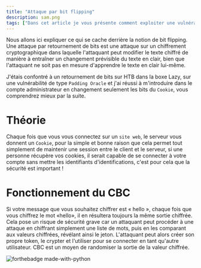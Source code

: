 ```yaml
---
title: "Attaque par bit flipping"
description: sam.png
tags: ["Dans cet article je vous présente comment exploiter une vulnérabilité pour bypass le système NX avec la technique de la retourne à la libc."]
---
```


Nous allons ici expliquer ce qui se cache derrière la notion de bit flipping. Une attaque par retournement de bits est une attaque sur un chiffrement cryptographique dans laquelle l'attaquant peut modifier le texte chiffré de manière à entraîner un changement prévisible du texte en clair, bien que l'attaquant ne soit pas en mesure d'apprendre le texte en clair lui-même.

J'étais confontré à un retournement de bits sur HTB dans la boxe Lazy, sur une vulnérabilité de type `Padding Oracle` et j'ai réussi à m'introduire dans le compte administrateur en changement seulement les bits du `Cookie`, vous comprendrez mieux par la suite.

# Théorie

Chaque fois que vous vous connectez sur un `site web`, le serveur vous donnent un `Cookie`, pour la simple et bonne raison que cela permet tout simplement de maintenir une session entre le client et le serveur, si une personne récupère vos cookies, il serait capable de se connecter à votre compte sans mettre les identifiants d'identifications, c'est pour cela que la sécurité est important !

# Fonctionnement du CBC

Si votre message que vous souhaitez chiffrer est « hello », chaque fois que vous chiffrez le mot «hello», il en résultera toujours la même sortie chiffrée. Cela pose un risque de sécurité grave car un attaquant peut procéder à une attaque en chiffrant simplement une liste de mots, puis en les comparant aux valeurs chiffrées, révélant ainsi le jeton. L'attaquant peut alors créer son propre token, le crypter et l'utiliser pour se connecter en tant qu'autre utilisateur. CBC est un moyen de randomiser la sortie de la valeur chiffrée.

![forthebadge made-with-python](https://www.researchgate.net/profile/Mousa_Farajallah/publication/308826472/figure/fig1/AS:391837119467524@1470432657367/AES-encryption-system-in-CFB-mode.png)
